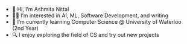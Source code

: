 - 👋 Hi, I’m Ashmita Nittal
- 👩‍💻 I’m interested in AI, ML, Software Development, and writing
- 📖 I’m currently learning Computer Science @ University of Waterloo (2nd Year)
- 🔍 I enjoy exploring the field of CS and try out new projects
